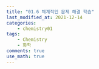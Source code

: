 ```yaml
---
title: "01.6 체계적인 문제 해결 학습"
last_modified_at: 2021-12-14
categories:
    - chemistry01
tags:
    - Chemistry
    - 화학
comments: true
use_math: true
---
```


